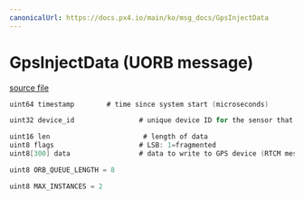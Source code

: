 ```yaml
---
canonicalUrl: https://docs.px4.io/main/ko/msg_docs/GpsInjectData
---
```


# GpsInjectData (UORB message)



[source file](https://github.com/PX4/PX4-Autopilot/blob/release/1.14/msg/GpsInjectData.msg)

```c
uint64 timestamp        # time since system start (microseconds)

uint32 device_id                # unique device ID for the sensor that does not change between power cycles

uint16 len                       # length of data
uint8 flags                     # LSB: 1=fragmented
uint8[300] data                 # data to write to GPS device (RTCM message)

uint8 ORB_QUEUE_LENGTH = 8

uint8 MAX_INSTANCES = 2

```
